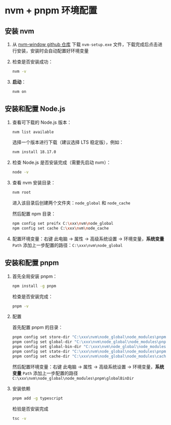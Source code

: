 # nvm + pnpm 环境配置



## 安装 nvm

1. 从 [nvm-window github 仓库](https://github.com/coreybutler/nvm-windows/releases) 下载 `nvm-setup.exe` 文件，下载完成后点击进行安装，安装时会自动配置好环境变量

2. 检查是否安装成功：

   ```sh
   nvm -v
   ```

3. **启动**：

   ```sh
   nvm on
   ```

   

## 安装和配置 Node.js

1. 查看可下载的 Node.js 版本：

   ```sh
   nvm list available
   ```

   选择一个版本进行下载（建议选择 LTS 稳定版），例如：

   ```sh
   nvm install 18.17.0
   ```

2. 检查 Node.js 是否安装完成（需要先启动 nvm）：

   ```sh
   node -v
   ```

3. 查看 nvm 安装目录：

   ```sh
   nvm root
   ```

   进入该目录后创建两个文件夹：`node_global` 和 `node_cache`

   然后配置 npm 目录：

   ```sh
   npm config set preifx C:\xxx\nvm\node_global
   npm config set cache C:\xxx\nvm\node_cache
   ```

4. 配置环境变量：右键 此电脑 -> 属性 -> 高级系统设置 -> 环境变量，**系统变量** `Path` 添加上一步配置的路径：`C:\xxx\nvm\node_global` 



## 安装和配置 pnpm

1. 首先全局安装 pnpm：

   ```sh
   npm install -g pnpm
   ```

   检查是否安装完成：

   ```sh
   pnpm -v
   ```

2. 配置

   首先配置 pnpm 的目录：

   ```sh
   pnpm config set store-dir "C:\xxx\nvm\node_global\node_modules\pnpm\storeDir"
   pnpm config set global-dir "C:\xxx\nvm\node_global\node_modules\pnpm\globalDir"
   pnpm config set global-bin-dir "C:\xxx\nvm\node_global\node_modules\pnpm\globalBinDir"
   pnpm config set state-dir "C:\xxx\nvm\node_global\node_modules\pnpm\state"
   pnpm config set cache-dir "C:\xxx\nvm\node_global\node_modules\cache"
   ```

   然后配置环境变量：右键 此电脑 -> 属性 -> 高级系统设置 -> 环境变量，**系统变量** `Path` 添加上一步配置的路径 `C:\xxx\nvm\node_global\node_modules\pnpm\globalBinDir` 

3. 安装依赖

   ```sh
   pnpm add -g typescript
   ```

   检验是否安装完成

   ```sh
   tsc -v
   ```

   
